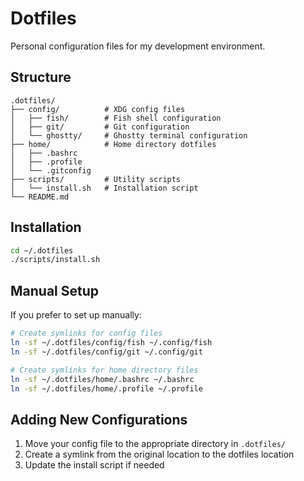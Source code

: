 # Dotfiles

Personal configuration files for my development environment.

## Structure

```
.dotfiles/
├── config/          # XDG config files
│   ├── fish/        # Fish shell configuration
│   ├── git/         # Git configuration
│   └── ghostty/     # Ghostty terminal configuration
├── home/            # Home directory dotfiles
│   ├── .bashrc
│   ├── .profile
│   └── .gitconfig
├── scripts/         # Utility scripts
│   └── install.sh   # Installation script
└── README.md
```

## Installation

```bash
cd ~/.dotfiles
./scripts/install.sh
```

## Manual Setup

If you prefer to set up manually:

```bash
# Create symlinks for config files
ln -sf ~/.dotfiles/config/fish ~/.config/fish
ln -sf ~/.dotfiles/config/git ~/.config/git

# Create symlinks for home directory files
ln -sf ~/.dotfiles/home/.bashrc ~/.bashrc
ln -sf ~/.dotfiles/home/.profile ~/.profile
```

## Adding New Configurations

1. Move your config file to the appropriate directory in `.dotfiles/`
2. Create a symlink from the original location to the dotfiles location
3. Update the install script if needed
